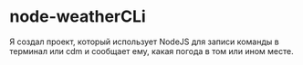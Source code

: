 # node-weatherCLi

Я создал проект, который использует NodeJS для записи команды в терминал или cdm и сообщает ему, какая погода в том или ином месте.
